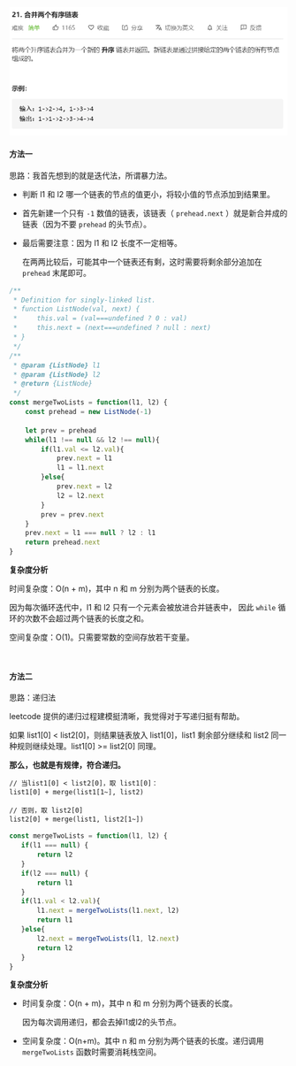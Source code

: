 ![](../images/lc21.png)

#### 方法一

思路：我首先想到的就是迭代法，所谓暴力法。

- 判断 l1 和 l2 哪一个链表的节点的值更小，将较小值的节点添加到结果里。

- 首先新建一个只有 `-1` 数值的链表，该链表（ `prehead.next` ）就是新合并成的链表（因为不要 `prehead` 的头节点）。

- 最后需要注意：因为 l1 和 l2 长度不一定相等。

  在两两比较后，可能其中一个链表还有剩，这时需要将剩余部分追加在 `prehead` 末尾即可。

```javascript
/**
 * Definition for singly-linked list.
 * function ListNode(val, next) {
 *     this.val = (val===undefined ? 0 : val)
 *     this.next = (next===undefined ? null : next)
 * }
 */
/**
 * @param {ListNode} l1
 * @param {ListNode} l2
 * @return {ListNode}
 */
const mergeTwoLists = function(l1, l2) {
    const prehead = new ListNode(-1)

    let prev = prehead
    while(l1 !== null && l2 !== null){
        if(l1.val <= l2.val){
            prev.next = l1
            l1 = l1.next
        }else{
            prev.next = l2
            l2 = l2.next
        }
        prev = prev.next
    }
    prev.next = l1 === null ? l2 : l1
    return prehead.next
}
```

**复杂度分析**

时间复杂度：O(n + m)，其中 n 和 m 分别为两个链表的长度。

因为每次循环迭代中，l1 和 l2 只有一个元素会被放进合并链表中， 因此 `while` 循环的次数不会超过两个链表的长度之和。

空间复杂度：O(1)。只需要常数的空间存放若干变量。

<br/>

#### 方法二

思路：递归法

leetcode 提供的递归过程建模挺清晰，我觉得对于写递归挺有帮助。

如果 list1[0] < list2[0]，则结果链表放入 list1[0]，list1 剩余部分继续和 list2 同一种规则继续处理。list1[0] >= list2[0] 同理。

**那么，也就是有规律，符合递归。**

```
// 当list1[0] < list2[0]，取 list1[0]：
list1[0] + merge(list1[1~], list2)

// 否则，取 list2[0]
list2[0] + merge(list1, list2[1~])
```

```javascript
const mergeTwoLists = function(l1, l2) {
   if(l1 === null) {
       return l2
   }
   if(l2 === null) {
       return l1
   }
   if(l1.val < l2.val){
       l1.next = mergeTwoLists(l1.next, l2)
       return l1
   }else{
       l2.next = mergeTwoLists(l1, l2.next)
       return l2
   }
}
```

**复杂度分析**

- 时间复杂度：O(n + m)，其中 n 和 m 分别为两个链表的长度。

  因为每次调用递归，都会去掉l1或l2的头节点。

- 空间复杂度：O(n+m)。其中 n 和 m 分别为两个链表的长度。递归调用 `mergeTwoLists` 函数时需要消耗栈空间。